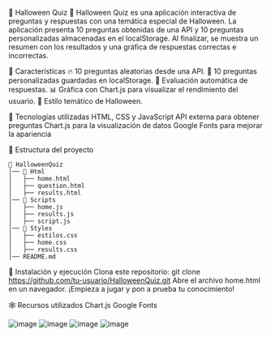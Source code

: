 🎃 Halloween Quiz 🎃
Halloween Quiz es una aplicación interactiva de preguntas y respuestas con una temática especial de Halloween. La aplicación presenta 10 preguntas obtenidas de una API y 10 preguntas personalizadas almacenadas en el localStorage. Al finalizar, se muestra un resumen con los resultados y una gráfica de respuestas correctas e incorrectas.

📌 Características
🔥 10 preguntas aleatorias desde una API.
👻 10 preguntas personalizadas guardadas en localStorage.
🧠 Evaluación automática de respuestas.
📊 Gráfica con Chart.js para visualizar el rendimiento del usuario.
🎃 Estilo temático de Halloween.

🚀 Tecnologías utilizadas
HTML, CSS y JavaScript
API externa para obtener preguntas
Chart.js para la visualización de datos
Google Fonts para mejorar la apariencia

📁 Estructura del proyecto
```
📂 HalloweenQuiz  
│── 📂 Html  
│   ├── home.html  
│   ├── question.html  
│   ├── results.html  
│── 📂 Scripts  
│   ├── home.js  
│   ├── results.js  
│   ├── script.js  
│── 📂 Styles  
│   ├── estilos.css  
│   ├── home.css  
│   ├── results.css  
│── README.md
````
🔧 Instalación y ejecución
Clona este repositorio:
git clone https://github.com/tu-usuario/HalloweenQuiz.git
Abre el archivo home.html en un navegador.
¡Empieza a jugar y pon a prueba tu conocimiento!

🕸️ Recursos utilizados
Chart.js
Google Fonts


![image](https://github.com/user-attachments/assets/e4b1b1b5-2a44-4712-b1f7-0ea381761b65)
![image](https://github.com/user-attachments/assets/b3f8c6e2-dafa-437c-8352-4bf637ccf67c)
![image](https://github.com/user-attachments/assets/46e4ed14-e037-47eb-888e-9bdeada43c60)
![image](https://github.com/user-attachments/assets/ca833335-6953-4a36-8119-1c7d3451ffac)


